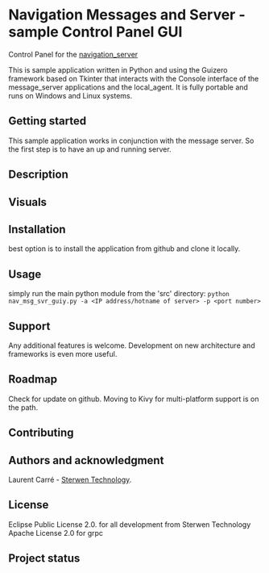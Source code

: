 # Navigation Messages and Server - sample Control Panel GUI

Control Panel for the [navigation_server](https://github.com/Sterwen-Technology/navigation_server)

This is sample application written in Python and using the Guizero framework based on Tkinter that interacts with the Console interface of the message_server applications and the local_agent.
It is fully portable and runs on Windows and Linux systems.

## Getting started

This sample application works in conjunction with the message server. So the first step is to have an up and running server.



## Description

## Visuals

## Installation

best option is to install the application from github and clone it locally.

## Usage

simply run the main python module from the 'src' directory: `python nav_msg_svr_guiy.py -a <IP address/hotname of server> -p <port number>`


## Support

Any additional features is welcome. Development on new architecture and frameworks is even more useful.

## Roadmap

Check for update on github.
Moving to Kivy for multi-platform support is on the path.

## Contributing

## Authors and acknowledgment
Laurent Carré - [Sterwen Technology](http://www.sterwen-technology.eu). 

## License
Eclipse Public License 2.0. for all development from Sterwen Technology
Apache License 2.0 for grpc

## Project status

